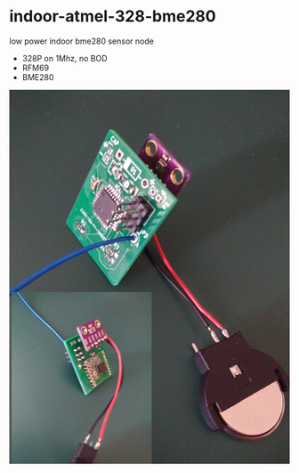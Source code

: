 # indoor-atmel-328-bme280
low power indoor bme280 sensor node



  * 328P on 1Mhz, no BOD
  * RFM69
  * BME280


![PCB](https://raw.githubusercontent.com/hggh/indoor-atmel-328-bme280/master/pics/pcb.jpg)
